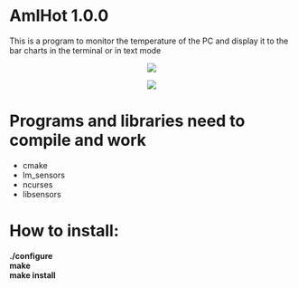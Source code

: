 # AmIHot 1.0.0


This is a program to monitor the temperature of the PC and display it to the bar charts in the terminal or in text mode


<p align="center"><img src="https://i.imgur.com/TCEDkaC.png"></p>
<p align="center"><img src="https://i.imgur.com/VVW1mEB.png"></p>

# Programs and libraries need to compile and work
 - cmake
 - lm_sensors
 - ncurses
 - libsensors
 
# How to install:
<b>./configure<br/>
 make <br/>
 make install </b>

